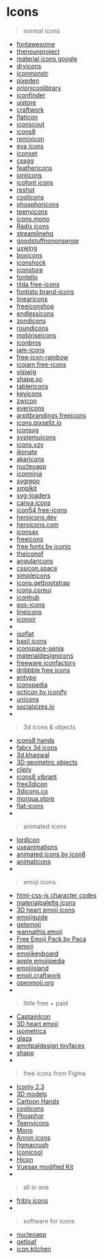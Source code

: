 # Icons

> normal icons

- [fontawesome](https://fontawesome.com/)
- [thenounproject](https://thenounproject.com/)
- [material icons google](https://fonts.google.com/icons)
- [dryicons](https://dryicons.com/)
- [iconmonstr](https://iconmonstr.com/)
- [pixeden](https://www.pixeden.com/)
- [orioniconlibrary](https://orioniconlibrary.com/)
- [iconfinder](https://www.iconfinder.com/)
- [uistore](https://www.uistore.design/categories/icons/)
- [craftwork](https://craftwork.design/downloads/category/graphics/icons/)
- [flaticon](https://www.flaticon.com/)
- [iconscout](https://iconscout.com/)
- [icons8](https://icons8.com/)
- [remixicon](https://remixicon.com/)
- [eva icons](https://akveo.github.io/eva-icons/#/)
- [iconset](https://iconset.io/)
- [cssgg](https://css.gg/)
- [feathericons](https://feathericons.com/)
- [ioniicons](https://ionic.io/ionicons)
- [icofont icons](https://icofont.com/icons)
- [reshot](https://www.reshot.com/)
- [coolicons](https://coolicons.cool/)
- [phosphoricons](https://phosphoricons.com/)
- [teenyicons](https://teenyicons.com/)
- [icons.mono](https://icons.mono.company/)
- [Radix icons](https://icons.modulz.app/)
- [streamlinehq](https://streamlinehq.com/)
- [goodstuffnononsense](https://goodstuffnononsense.com/)
- [uxwing](https://uxwing.com/)
- [boxicons](https://boxicons.com/)
- [iconshock](https://www.iconshock.com/)
- [iconstore](https://iconstore.co/)
- [fontello](https://fontello.com/)
- [tilda free-icons](https://tilda.cc/free-icons/)
- [fontisto brand-icons](https://fontisto.com/icons)
- [linearicons](https://linearicons.com/)
- [freeiconshop](https://freeiconshop.com/)
- [endlessicons](https://endlessicons.com/)
- [zondicons](https://www.zondicons.com/)
- [roundicons](https://roundicons.com/vector-free-icons/)
- [mobiriseicons](https://mobiriseicons.com/)
- [iconbros](https://www.iconbros.com/)
- [jam-icons](https://jam-icons.com/)
- [free-icon-rainbow](http://free-icon-rainbow.com/)
- [icojam free-icons](https://www.icojam.com/category/free-icons/)
- [visiwig](https://www.visiwig.com/icons/)
- [shape.so](https://shape.so/)
- [tablericons](https://tablericons.com/)
- [keyicons](https://keyicons.com/)
- [zwicon](https://www.zwicon.com/)
- [evericons](http://www.evericons.com/)
- [arpitbrandings freeicons](https://arpitbrandings.in/freeicons/)
- [icons.pixsellz.io](https://icons.pixsellz.io/)
- [iconsvg](https://iconsvg.xyz/)
- [systemuicons](https://systemuicons.com/)
- [icons.vzy](https://icons.vzy.co/)
- [ikonate](https://ikonate.com/)
- [akaricons](https://akaricons.com/)
- [nucleoapp](https://nucleoapp.com/)
- [iconninja](https://www.iconninja.com/)
- [svgrepo](https://www.svgrepo.com/)
- [smplkit](https://www.smplkit.com/)
- [svg-loaders](http://samherbert.net/svg-loaders/)
- [canva icons](https://www.canva.com/icons/)
- [icon54 free-icons](https://icon54.com/free-icons-pack/)
- [heroicons.dev](https://heroicons.dev/)
- [heroicons.com](https://heroicons.com/)
- [iconsax](https://iconsax.io/)
- [freeicons](https://freeicons.io/)
- [free fonts by iconic](https://iconic.app/c/availability/free/) 
- [theiconof](https://www.theiconof.com/search)
- [angularicons](https://angularicons.com/)
- [cssicon.space](https://cssicon.space/)
- [simpleicons](https://simpleicons.org/)
- [icons.getbootstrap](icons.getbootstrap.com/)
- [icons.coreui](https://icons.coreui.io/icons/?type=free)
- [iconhub](https://iconhub.io/)
- [eos-icons](https://eos-icons.com/)
- [lineicons](https://lineicons.com/)
- [iconoir](https://iconoir.com/)
- []()
- [isoflat](https://isoflat.com/)
- [basil icons](https://craftwork.design/downloads/basil/)
- [iconspace-senja](https://ui8.net/designspace/products/iconspace-senja-freebies)
- [materialdesignicons](https://materialdesignicons.com/)
- [freeware iconfactory](https://freeware.iconfactory.com/)
- [dribbble free icons](https://dribbble.com/tags/free_icons)
- [entypo](http://entypo.com/)
- [iconspedia](https://www.iconspedia.com/)
- [octicon by iconify](https://icon-sets.iconify.design/octicon/)
- [unicons](https://iconscout.com/unicons)
- [socialsizes.io](https://socialsizes.io/)
- []()

> 3d icons & objects

- [icons8 hands](https://icons8.com/l/3d-hands/)
- [fabrx 3d icons](https://fabrx.co/fluff-free-3d-icons)
- [3d.khagwal](https://3d.khagwal.co/)
- [3D geometric objects](https://www.figma.com/community/file/985826182553055857)
- [cliply](https://cliply.co/clips/)
- [icons8 vibrant](https://icons8.com/l/3d/)
- [free3dicon](https://free3dicon.com/)
- [3dicons.co](https://3dicons.co/)
- [morqua.store](https://morqua.store/)
- [flat-icons](https://flat-icons.com/)
- []()

> animated icons

- [lordicon](https://lordicon.com/)
- [useanimations](https://useanimations.com/)
- [animated icons by icon8](https://icons8.com/animated-icons) 
- [animaticons](https://animaticons.co/) 
- []() 

> emoji icons

- [html-css-js character codes](https://html-css-js.com/html/character-codes/)
- [materialpalette icons](https://www.materialpalette.com/icons)
- [3D heart emoji icons](https://drive.google.com/drive/folders/1PhjRdEWpUqM_ynWOULeLeP9AuEVtKX3j)
- [emojiguide](https://emojiguide.org/)
- [getemoji](https://getemoji.com/)
- [wannathis.emoji](https://wannathis.one/products/emoji)
- [Free Emoji Pack by Paca](https://www.figma.com/community/file/937774188065101204)
- [iemoji](https://www.iemoji.com/)
- [emojikeyboard](https://emojikeyboard.io/)
- [apple emojipedia](https://emojipedia.org/apple/)
- [emojiisland](https://emojiisland.com/)
- [emoji.craftwork](https://emoji.craftwork.design/)
- [openmoji.org](https://openmoji.org/)
- []()

> little free + paid

- [CaptainIcon](https://mariodelvalle.github.io/CaptainIconWeb/)
- [3D heart emoji](https://cliply.co/clip/heart-eyes-emoji/)
- [isometrica](https://isometrica.xyz/)
- [glaza](https://www.figma.com/community/file/968803933274255367)
- [amritpaldesign toyfaces](https://amritpaldesign.com/toy-faces)
- [shape](https://shape.so/)
- []()

> free icons from Figma

- [Iconly 2.3](https://www.figma.com/community/file/876509330914541878)
- [3D models](https://www.figma.com/community/file/901488780226944569)
- [Cartoon Hands](https://www.figma.com/community/file/990218169140929445)
- [coolicons](https://www.figma.com/community/file/800815864899415771)
- [Phosphor](https://www.figma.com/community/file/903830135544202908)
- [Teenyicons](https://www.figma.com/community/file/866420896007969754)
- [Mono](https://www.figma.com/community/file/887772348681569186)
- [Anron icons](https://www.figma.com/community/file/887986216987316139)
- [figmacrush](https://www.figmacrush.com/figma-icons/)
- [Iconicool](figma.com/community/file/1020399270795751883)
- [Hicon](https://www.figma.com/community/file/1023171235158207826)
- [Vuesax modified Kit](https://www.figma.com/community/file/1014161990176840236)
- []()

> all in one 

- [fribly icons](https://fribly.com/category/icons/)
- []()

>software for icons

- [nucleoapp](https://nucleoapp.com/)
- [getloaf](https://getloaf.io/)
- [icon.kitchen](https://icon.kitchen/)